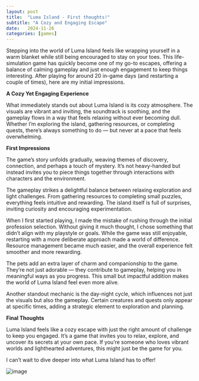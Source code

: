 ```yaml
---
layout: post
title:  "Luma Island - First thoughts!"
subtitle: "A Cozy and Engaging Escape"
date:   2024-11-26
categories: [games]
---
```


Stepping into the world of Luma Island feels like wrapping yourself in a warm blanket while still being encouraged to stay on your toes. This life-simulation game has quickly become one of my go-to escapes, offering a balance of calming gameplay and just enough engagement to keep things interesting. After playing for around 20 in-game days (and restarting a couple of times), here are my initial impressions.

**A Cozy Yet Engaging Experience**

What immediately stands out about Luma Island is its cozy atmosphere. The visuals are vibrant and inviting, the soundtrack is soothing, and the gameplay flows in a way that feels relaxing without ever becoming dull. Whether I’m exploring the island, gathering resources, or completing quests, there’s always something to do — but never at a pace that feels overwhelming.

**First Impressions**

The game’s story unfolds gradually, weaving themes of discovery, connection, and perhaps a touch of mystery. It’s not heavy-handed but instead invites you to piece things together through interactions with characters and the environment.

The gameplay strikes a delightful balance between relaxing exploration and light challenges. From gathering resources to completing small puzzles, everything feels intuitive and rewarding. The island itself is full of surprises, inviting curiosity and encouraging experimentation.

When I first started playing, I made the mistake of rushing through the initial profession selection. Without giving it much thought, I chose something that didn’t align with my playstyle or goals. While the game was still enjoyable, restarting with a more deliberate approach made a world of difference. Resource management became much easier, and the overall experience felt smoother and more rewarding.

The pets add an extra layer of charm and companionship to the game. They’re not just adorable — they contribute to gameplay, helping you in meaningful ways as you progress. This small but impactful addition makes the world of Luma Island feel even more alive.

Another standout mechanic is the day-night cycle, which influences not just the visuals but also the gameplay. Certain creatures and quests only appear at specific times, adding a strategic element to exploration and planning.

**Final Thoughts**

Luma Island feels like a cozy escape with just the right amount of challenge to keep you engaged. It’s a game that invites you to relax, explore, and uncover its secrets at your own pace. If you’re someone who loves vibrant worlds and lighthearted adventures, this might just be the game for you.

I can’t wait to dive deeper into what Luma Island has to offer!

![image](/assets/images/2024-11-26-luma-island-2.png)